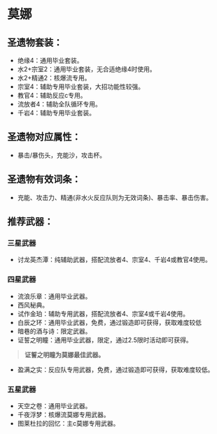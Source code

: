 
# 莫娜

## 圣遗物套装：
- 绝缘4：通用毕业套装。
- 水2+宗室2：通用毕业套装，无合适绝缘4时使用。
- 水2+精通2：核爆流专用。
- 宗室4：辅助专用毕业套装，大招功能性较强。
- 教官4：辅助反应c专用。
- 流放者4：辅助全队循环专用。
- 千岩4：辅助专用毕业套装。

## 圣遗物对应属性：
- 暴击/暴伤头，充能沙，攻击杯。

## 圣遗物有效词条：
- 充能、攻击力、精通(非水火反应队则为无效词条)、暴击率、暴击伤害。

## 推荐武器：
### 三星武器
- 讨龙英杰潭：纯辅助武器，搭配流放者4、宗室4、千岩4或教官4使用。

### 四星武器
- 流浪乐章：通用毕业武器。
- 西风秘典。
- 试作金珀：辅助专用武器，搭配流放者4、宗室4或千岩4使用。
- 白辰之环：通用毕业武器，免费，通过锻造即可获得，获取难度较低
- 暗巷的酒与诗：限定武器。
- 证誓之明瞳：通用毕业武器，限定，通过2.5限时活动即可获得。

>**证誓之明瞳为莫娜最佳武器。**

- 盈满之实：反应队专用武器，免费，通过锻造即可获得，获取难度较低。

### 五星武器
- 天空之卷：通用毕业武器。
- 千夜浮梦：核爆流莫娜专用武器。
- 图莱杜拉的回忆：主c莫娜专用武器。

